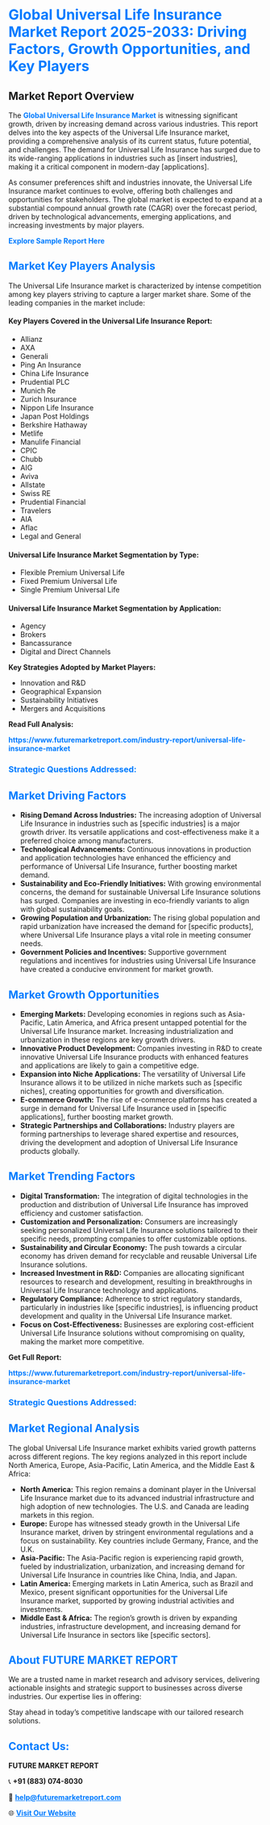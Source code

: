 <h1 style="color: #007BFF;">Global Universal Life Insurance Market Report 2025-2033: Driving Factors, Growth Opportunities, and Key Players</h1>

<section id="overview">
<h2>Market Report Overview</h2>
<p>The <a href="https://www.futuremarketreport.com/industry-report/universal-life-insurance-market" style="color: #007BFF; text-decoration: none;"><strong>Global Universal Life Insurance Market</strong></a> is witnessing significant growth, driven by increasing demand across various industries. This report delves into the key aspects of the Universal Life Insurance market, providing a comprehensive analysis of its current status, future potential, and challenges. The demand for Universal Life Insurance has surged due to its wide-ranging applications in industries such as [insert industries], making it a critical component in modern-day [applications].</p>
<p>As consumer preferences shift and industries innovate, the Universal Life Insurance market continues to evolve, offering both challenges and opportunities for stakeholders. The global market is expected to expand at a substantial compound annual growth rate (CAGR) over the forecast period, driven by technological advancements, emerging applications, and increasing investments by major players.</p>
</section>

<section id="overview">
<p><a href="https://www.futuremarketreport.com/request-sample/reportId=41345" style="color: #007BFF; text-decoration: none;"><strong>Explore Sample Report Here</strong></a></p>
</section>

<section id="key-players">
<h2 style="color: #007BFF;">Market Key Players Analysis</h2>
<p>The Universal Life Insurance market is characterized by intense competition among key players striving to capture a larger market share. Some of the leading companies in the market include:</p>
<h4>Key Players Covered in the Universal Life Insurance Report:</h4>
<ul><li>Allianz</li><li>AXA</li><li>Generali</li><li>Ping An Insurance</li><li>China Life Insurance</li><li>Prudential PLC</li><li>Munich Re</li><li>Zurich Insurance</li><li>Nippon Life Insurance</li><li>Japan Post Holdings</li><li>Berkshire Hathaway</li><li>Metlife</li><li>Manulife Financial</li><li>CPIC</li><li>Chubb</li><li>AIG</li><li>Aviva</li><li>Allstate</li><li>Swiss RE</li><li>Prudential Financial</li><li>Travelers</li><li>AIA</li><li>Aflac</li><li>Legal and General</li></ul>
<h4>Universal Life Insurance Market Segmentation by Type:</h4>
<ul><li>Flexible Premium Universal Life</li><li>Fixed Premium Universal Life</li><li>Single Premium Universal Life</li></ul>

<h4>Universal Life Insurance Market Segmentation by Application:</h4>
<ul><li>Agency</li><li>Brokers</li><li>Bancassurance</li><li>Digital and Direct Channels</li></ul>
<p><strong>Key Strategies Adopted by Market Players:</strong></p>
<ul>
<li>Innovation and R&D</li>
<li>Geographical Expansion</li>
<li>Sustainability Initiatives</li>
<li>Mergers and Acquisitions</li>
</ul>
</section>

<section>
<p><strong>Read Full Analysis: </strong></p><a href="https://www.futuremarketreport.com/industry-report/universal-life-insurance-market" style="color: #007BFF; text-decoration: none;"><strong>https://www.futuremarketreport.com/industry-report/universal-life-insurance-market</strong></a>
<h3 style="color: #007BFF;">Strategic Questions Addressed:</h3>
</section>

<section id="driving-factors">
<h2 style="color: #007BFF;">Market Driving Factors</h2>
<ul>
<li><strong>Rising Demand Across Industries:</strong> The increasing adoption of Universal Life Insurance in industries such as [specific industries] is a major growth driver. Its versatile applications and cost-effectiveness make it a preferred choice among manufacturers.</li>
<li><strong>Technological Advancements:</strong> Continuous innovations in production and application technologies have enhanced the efficiency and performance of Universal Life Insurance, further boosting market demand.</li>
<li><strong>Sustainability and Eco-Friendly Initiatives:</strong> With growing environmental concerns, the demand for sustainable Universal Life Insurance solutions has surged. Companies are investing in eco-friendly variants to align with global sustainability goals.</li>
<li><strong>Growing Population and Urbanization:</strong> The rising global population and rapid urbanization have increased the demand for [specific products], where Universal Life Insurance plays a vital role in meeting consumer needs.</li>
<li><strong>Government Policies and Incentives:</strong> Supportive government regulations and incentives for industries using Universal Life Insurance have created a conducive environment for market growth.</li>
</ul>
</section>

<section id="growth-opportunities">
<h2 style="color: #007BFF;">Market Growth Opportunities</h2>
<ul>
<li><strong>Emerging Markets:</strong> Developing economies in regions such as Asia-Pacific, Latin America, and Africa present untapped potential for the Universal Life Insurance market. Increasing industrialization and urbanization in these regions are key growth drivers.</li>
<li><strong>Innovative Product Development:</strong> Companies investing in R&D to create innovative Universal Life Insurance products with enhanced features and applications are likely to gain a competitive edge.</li>
<li><strong>Expansion into Niche Applications:</strong> The versatility of Universal Life Insurance allows it to be utilized in niche markets such as [specific niches], creating opportunities for growth and diversification.</li>
<li><strong>E-commerce Growth:</strong> The rise of e-commerce platforms has created a surge in demand for Universal Life Insurance used in [specific applications], further boosting market growth.</li>
<li><strong>Strategic Partnerships and Collaborations:</strong> Industry players are forming partnerships to leverage shared expertise and resources, driving the development and adoption of Universal Life Insurance products globally.</li>
</ul>
</section>

<section id="trending-factors">
<h2 style="color: #007BFF;">Market Trending Factors</h2>
<ul>
<li><strong>Digital Transformation:</strong> The integration of digital technologies in the production and distribution of Universal Life Insurance has improved efficiency and customer satisfaction.</li>
<li><strong>Customization and Personalization:</strong> Consumers are increasingly seeking personalized Universal Life Insurance solutions tailored to their specific needs, prompting companies to offer customizable options.</li>
<li><strong>Sustainability and Circular Economy:</strong> The push towards a circular economy has driven demand for recyclable and reusable Universal Life Insurance solutions.</li>
<li><strong>Increased Investment in R&D:</strong> Companies are allocating significant resources to research and development, resulting in breakthroughs in Universal Life Insurance technology and applications.</li>
<li><strong>Regulatory Compliance:</strong> Adherence to strict regulatory standards, particularly in industries like [specific industries], is influencing product development and quality in the Universal Life Insurance market.</li>
<li><strong>Focus on Cost-Effectiveness:</strong> Businesses are exploring cost-efficient Universal Life Insurance solutions without compromising on quality, making the market more competitive.</li>
</ul>
</section>

<section>
<p><strong>Get Full Report: </strong></p><a href="https://www.futuremarketreport.com/industry-report/universal-life-insurance-market" style="color: #007BFF; text-decoration: none;"><strong>https://www.futuremarketreport.com/industry-report/universal-life-insurance-market</strong></a>
<h3 style="color: #007BFF;">Strategic Questions Addressed:</h3>
</section>


<section id="regional-analysis">
<h2 style="color: #007BFF;">Market Regional Analysis</h2>
<p>The global Universal Life Insurance market exhibits varied growth patterns across different regions. The key regions analyzed in this report include North America, Europe, Asia-Pacific, Latin America, and the Middle East & Africa:</p>
<ul>
<li><strong>North America:</strong> This region remains a dominant player in the Universal Life Insurance market due to its advanced industrial infrastructure and high adoption of new technologies. The U.S. and Canada are leading markets in this region.</li>
<li><strong>Europe:</strong> Europe has witnessed steady growth in the Universal Life Insurance market, driven by stringent environmental regulations and a focus on sustainability. Key countries include Germany, France, and the U.K.</li>
<li><strong>Asia-Pacific:</strong> The Asia-Pacific region is experiencing rapid growth, fueled by industrialization, urbanization, and increasing demand for Universal Life Insurance in countries like China, India, and Japan.</li>
<li><strong>Latin America:</strong> Emerging markets in Latin America, such as Brazil and Mexico, present significant opportunities for the Universal Life Insurance market, supported by growing industrial activities and investments.</li>
<li><strong>Middle East & Africa:</strong> The region’s growth is driven by expanding industries, infrastructure development, and increasing demand for Universal Life Insurance in sectors like [specific sectors].</li>
</ul>
</section>

<footer>
<h2 style="color: #007BFF;">About FUTURE MARKET REPORT</h2>
<p>We are a trusted name in market research and advisory services, delivering actionable insights and strategic support to businesses across diverse industries. Our expertise lies in offering:</p>

<p>Stay ahead in today’s competitive landscape with our tailored research solutions.</p>

<h2 style="color: #007BFF;">Contact Us:</h2>
<p><strong>FUTURE MARKET REPORT</strong></p>
<p>📞 <strong>+91 (883) 074-8030</strong></p>
<p>📧 <strong><a href="mailto:help@futuremarketreport.com" style="color: #007BFF;">help@futuremarketreport.com</a></strong></p>
<p>🌐 <strong><a href="https://www.futuremarketreport.com/" style="color: #007BFF;">Visit Our Website</a></strong></p>
</footer>